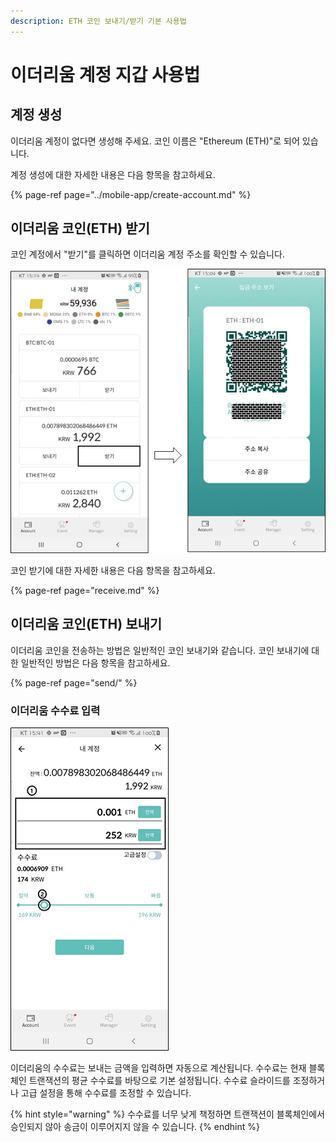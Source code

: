 ```yaml
---
description: ETH 코인 보내기/받기 기본 사용법
---
```


# 이더리움 계정 지갑 사용법

## 계정 생성

이더리움 계정이 없다면 생성해 주세요. 코인 이름은 "Ethereum \(ETH\)"로 되어 있습니다.

계정 생성에 대한 자세한 내용은 다음 항목을 참고하세요.

{% page-ref page="../mobile-app/create-account.md" %}

## 이더리움 코인\(ETH\) 받기

코인 계정에서 "받기"를 클릭하면 이더리움 계정 주소를 확인할 수 있습니다.

![](../.gitbook/assets/image%20%28219%29.png)

코인 받기에 대한 자세한 내용은 다음 항목을 참고하세요.

{% page-ref page="receive.md" %}

## 이더리움 코인\(ETH\) 보내기

이더리움 코인을 전송하는 방법은 일반적인 코인 보내기와 같습니다. 코인 보내기에 대한 일반적인 방법은 다음 항목을 참고하세요.

{% page-ref page="send/" %}

### 이더리움 수수료 입력

![](../.gitbook/assets/image%20%28212%29.png)

이더리움의 수수료는 보내는 금액을 입력하면 자동으로 계산됩니다. 수수료는 현재 블록체인 트랜잭션의 평균 수수료를 바탕으로 기본 설정됩니다. 수수료 슬라이드를 조정하거나 고급 설정을 통해 수수료를 조정할 수 있습니다.

{% hint style="warning" %}
수수료를 너무 낮게 책정하면 트랜잭션이 블록체인에서 승인되지 않아 송금이 이루어지지 않을 수 있습니다.
{% endhint %}


